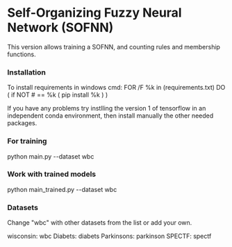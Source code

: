 # Self-Organizing Fuzzy Neural Network (SOFNN)
This version allows training a SOFNN, and counting rules and membership functions.

### Installation 

To install requirements in windows cmd:
FOR /F %k in (requirements.txt) DO ( if NOT # == %k ( pip install %k ) )

If you have any problems try instlling the version 1 of tensorflow in an independent conda environment, then install
manually the other needed packages.


### For training 
python main.py --dataset wbc

### Work with trained models
python main_trained.py --dataset wbc

### Datasets 
Change "wbc" with other datasets from the list or add your own.

wisconsin: wbc
Diabets: diabets
Parkinsons: parkinson
SPECTF: spectf
